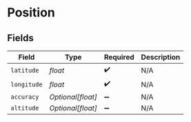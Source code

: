 # Position


## Fields

| Field              | Type               | Required           | Description        |
| ------------------ | ------------------ | ------------------ | ------------------ |
| `latitude`         | *float*            | :heavy_check_mark: | N/A                |
| `longitude`        | *float*            | :heavy_check_mark: | N/A                |
| `accuracy`         | *Optional[float]*  | :heavy_minus_sign: | N/A                |
| `altitude`         | *Optional[float]*  | :heavy_minus_sign: | N/A                |